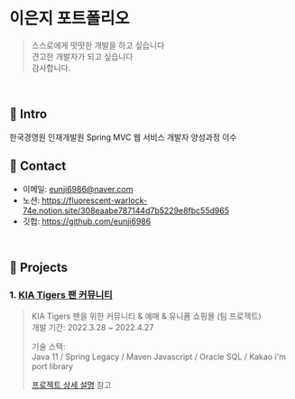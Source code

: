# 이은지 포트폴리오 

>스스로에게 떳떳한 개발을 하고 싶습니다    
>견고한 개발자가 되고 싶습니다   
>감사합니다.

</br>

## :pushpin: Intro
한국경영원 인재개발원 Spring MVC 웹 서비스 개발자 양성과정 이수



## :pushpin: Contact
- 이메일: eunji6986@naver.com
- 노션: https://fluorescent-warlock-74e.notion.site/308eaabe787144d7b5229e8fbc55d965
- 깃헙: https://github.com/eunji6986

</br>


## :pushpin: Projects
### 1. [KIA Tigers 팬 커뮤니티](https://github.com/eunji6986/-Team-baseball)
>KIA Tigers 팬을 위한 커뮤니티 & 예매 & 유니폼 쇼핑몰 (팀 프로젝트)  
>개발 기간: 2022.3.28 ~ 2022.4.27  
>  
>기술 스택:     
>Java 11 / Spring Legacy / Maven 
>Javascript / Oracle SQL / Kakao i'm port library 
>  
>[프로젝트 상세 설명](https://github.com/eunji6986/-Team-baseball) 참고
